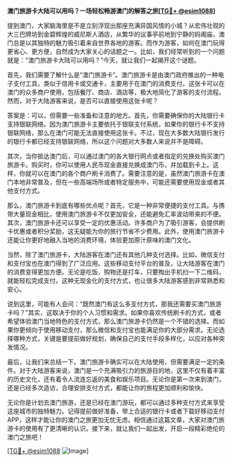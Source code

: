 **澳门旅游卡大陆可以用吗？一场轻松畅游澳门的解答之旅[[TG💪+ @esim1088](https://t.me/s/esim1088)]**

提到澳门，大家脑海里是不是立刻浮现出那座充满异国风情的小城？从宏伟壮观的大三巴牌坊到金碧辉煌的威尼斯人酒店，从繁华的议事亭前地到宁静的妈阁庙，澳门总是以其独特的魅力吸引着来自世界各地的游客。而作为游客，如何在澳门玩得更省心、更方便，自然成为大家关心的话题之一。比如，我们经常听到的一个问题就是：“澳门旅游卡大陆可以用吗？”今天，就让我们一起揭开这个谜题。

首先，我们需要了解什么是“澳门旅游卡”。澳门旅游卡是由澳门政府推出的一种电子支付工具，类似于信用卡或交通卡，主要用于在澳门的消费支付。这张卡可以在澳门的众多商户使用，包括餐厅、商店、酒店等，极大地简化了游客的支付流程。然而，对于大陆游客来说，是否可以直接使用这张卡呢？

答案是：可以，但需要一些准备和注意的地方。首先，你需要确保你的大陆银行卡支持银联网络。因为澳门旅游卡主要依托于银联支付系统，如果你的银行卡不支持银联网络，那么在澳门可能无法直接使用这张卡。不过，现在大多数大陆银行发行的银行卡都已经支持银联网络，所以这个问题对大多数人来说并不是障碍。

其次，当你抵达澳门后，可以通过澳门的各大银行网点或者指定的兑换处购买澳门旅游卡。购买时，你可以使用人民币现金直接兑换成澳门币，并加载到卡上。这样，你就可以在澳门的各个商户刷卡消费了。需要注意的是，虽然澳门旅游卡在澳门本地非常普及，但在一些高端场所或者特定服务中，可能还需要使用现金或者其他支付方式。

那么，澳门旅游卡到底有哪些优点呢？首先，它是一种非常便捷的支付工具。与携带大量现金相比，使用澳门旅游卡不仅更加安全，还能避免汇率波动带来的不便。其次，澳门旅游卡还可以享受一定的优惠活动。许多商户为了吸引游客，会提供刷卡优惠或者积分奖励，这无疑能为你的旅行节省不少费用。此外，使用澳门旅游卡还能让你更好地融入当地的消费环境，体验更加原汁原味的澳门文化。

当然，除了澳门旅游卡，大陆游客在澳门还有其他几种支付选择。比如，微信支付和支付宝也在澳门得到了广泛应用。这些移动支付平台的普及，让大陆游客在澳门的消费变得更加方便。无论是吃饭、购物还是打车，只要掏出手机扫一下二维码，就能轻松完成支付。这种无现金化的支付方式，也让很多大陆游客感到非常熟悉和安心。

说到这里，可能有人会问：“既然澳门有这么多支付方式，那我还需要买澳门旅游卡吗？”其实，这取决于你的个人习惯和需求。如果你喜欢传统刷卡的方式，或者希望体验澳门当地特色的支付方式，那么澳门旅游卡仍然是一个不错的选择。而如果你更倾向于使用移动支付，那么微信和支付宝也能满足你的大部分需求。无论选择哪种方式，关键是要提前做好规划，确保自己的支付手段多样化，以应对各种突发情况。

最后，让我们来总结一下。澳门旅游卡确实可以在大陆使用，但需要满足一定的条件。对于大陆游客来说，澳门是一个充满吸引力的旅游目的地，这里不仅有着丰富的历史文化，还有着令人流连忘返的美食和娱乐项目。无论你是第一次来到澳门，还是已经多次造访，合理安排支付方式，都能让你的旅程更加顺利和愉快。

无论你是计划去澳门旅游，还是已经在澳门游玩，都可以通过多种支付方式来享受这座城市的独特魅力。记得提前做好准备，带上合适的银行卡或者下载好移动支付APP，这样才能让你的澳门之旅更加无忧无虑。相信通过这篇文章，大家对澳门旅游卡的使用有了更清晰的认识。接下来，就让我们一起出发，开启一段精彩绝伦的澳门之旅吧！

[[TG💪+ @esim1088](https://t.me/s/esim1088) ![Image](https://i.postimg.cc/4NQfJmqS/Snipaste-2025-05-13-00-14-12.png)]